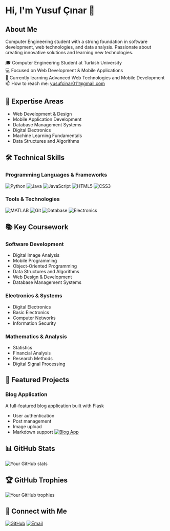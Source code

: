 # Hi, I'm Yusuf Çınar 👋

## About Me
Computer Engineering student with a strong foundation in software development, web technologies, and data analysis. Passionate about creating innovative solutions and learning new technologies.

🎓 Computer Engineering Student at Turkish University  
💻 Focused on Web Development & Mobile Applications  
🌱 Currently learning Advanced Web Technologies and Mobile Development  
📫 How to reach me: yusufcinar011@gmail.com

## 🎯 Expertise Areas
- Web Development & Design
- Mobile Application Development
- Database Management Systems
- Digital Electronics
- Machine Learning Fundamentals
- Data Structures and Algorithms

## 🛠 Technical Skills

### Programming Languages & Frameworks
![Python](https://img.shields.io/badge/-Python-3776AB?style=flat-square&logo=python&logoColor=white)
![Java](https://img.shields.io/badge/-Java-007396?style=flat-square&logo=java&logoColor=white)
![JavaScript](https://img.shields.io/badge/-JavaScript-F7DF1E?style=flat-square&logo=javascript&logoColor=black)
![HTML5](https://img.shields.io/badge/-HTML5-E34F26?style=flat-square&logo=html5&logoColor=white)
![CSS3](https://img.shields.io/badge/-CSS3-1572B6?style=flat-square&logo=css3&logoColor=white)

### Tools & Technologies
![MATLAB](https://img.shields.io/badge/-MATLAB-0076A8?style=flat-square&logo=mathworks&logoColor=white)
![Git](https://img.shields.io/badge/-Git-F05032?style=flat-square&logo=git&logoColor=white)
![Database](https://img.shields.io/badge/-Database-4479A1?style=flat-square&logo=mysql&logoColor=white)
![Electronics](https://img.shields.io/badge/-Electronics-00979D?style=flat-square&logo=arduino&logoColor=white)

## 📚 Key Coursework

### Software Development
- Digital Image Analysis
- Mobile Programming
- Object-Oriented Programming
- Data Structures and Algorithms
- Web Design & Development
- Database Management Systems

### Electronics & Systems
- Digital Electronics
- Basic Electronics
- Computer Networks
- Information Security

### Mathematics & Analysis
- Statistics
- Financial Analysis
- Research Methods
- Digital Signal Processing

## 🌟 Featured Projects

### Blog Application
A full-featured blog application built with Flask
- User authentication
- Post management
- Image upload
- Markdown support
[![Blog App](https://github-readme-stats.vercel.app/api/pin/?username=yusufcinaar&repo=blog-app)](https://github.com/yusufcinaar/blog-app)

## 📊 GitHub Stats
![Your GitHub stats](https://github-readme-stats.vercel.app/api?username=yusufcinaar&show_icons=true&theme=tokyonight)

## 🏆 GitHub Trophies
![Your GitHub trophies](https://github-profile-trophy.vercel.app/?username=yusufcinaar&theme=onedark)

## 🤝 Connect with Me
[![GitHub](https://img.shields.io/badge/-GitHub-181717?style=flat-square&logo=github&logoColor=white)](https://github.com/yusufcinaar)
[![Email](https://img.shields.io/badge/-Email-D14836?style=flat-square&logo=gmail&logoColor=white)](mailto:yusufcinar011@gmail.com)
